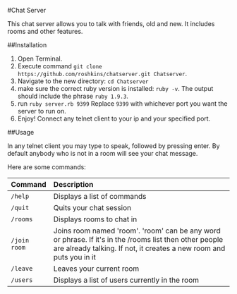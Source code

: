 #Chat Server

This chat server allows you to talk with friends, old and new. It includes rooms and other features.

##Installation

1. Open Terminal.
2. Execute command `git clone https://github.com/roshkins/chatserver.git Chatserver`.
3. Navigate to the new directory: `cd Chatserver`
4. make sure the correct ruby version is installed: `ruby -v`. The output should include the phrase `ruby 1.9.3`.
5. run `ruby server.rb 9399` Replace `9399` with whichever port you want the server to run on.
6. Enjoy! Connect any telnet client to your ip and your specified port.

##Usage

In any telnet client you may type to speak, followed by pressing enter. By default anybody who is not in a room will see your chat message. 

Here are some commands:

|Command|Description|
|:------|:----------|
|`/help`|Displays a list of commands|
|`/quit`|Quits your chat session|
|`/rooms`|Displays rooms to chat in|
|`/join room`|Joins room named 'room'. 'room' can be any word or phrase. If it's in the /rooms list then other people are already talking. If not, it creates a new room and puts you in it|
|`/leave`|Leaves your current room|
|`/users`|Displays a list of users currently in the room|